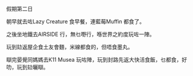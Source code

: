 假期第二日

朝早就去咗Lazy Creature 食早餐，連藍莓Muffin 都食了。

之後坐地鐵去AIRSIDE 行，無乜嘢行，喺世界之約度玩咗一陣。

玩到攰返屋企食土友會麵，米線都食的，但唔食墨丸。

瞓完晏覺同媽媽去K11 Musea 玩咗陣，玩到封路先返大快活食飯，乜都食，好叻，玩到攰曬瞓。
